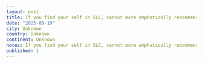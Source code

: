```yaml
---
layout: post
title: If you find your self in SLC, cannot more emphatically recommend x wives place, a perfect dive bar.
date: "2025-05-19"
city: Unknown
country: Unknown
continent: Unknown
notes: If you find your self in SLC, cannot more emphatically recommend x wives place, a perfect dive bar.
published: 1
---
```

